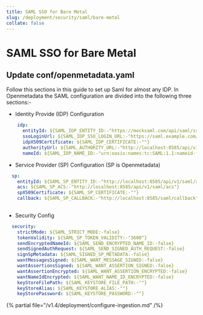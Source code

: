 ```yaml
---
title: SAML SSO for Bare Metal
slug: /deployment/security/saml/bare-metal
collate: false
---
```


# SAML SSO for Bare Metal

## Update conf/openmetadata.yaml


Follow this sections in this guide to set up Saml for almost any IDP. In Openmetadata the SAML configuration
are divided into the following three sections:-

- Identity Provide (IDP) Configuration

```yaml
    idp:
      entityId: ${SAML_IDP_ENTITY_ID:-"https://mocksaml.com/api/saml/sso"}
      ssoLoginUrl: ${SAML_IDP_SSO_LOGIN_URL:-"https://saml.example.com/entityid"}
      idpX509Certificate: ${SAML_IDP_CERTIFICATE:-""}
      authorityUrl: ${SAML_AUTHORITY_URL:-"http://localhost:8585/api/v1/saml/login"}
      nameId: ${SAML_IDP_NAME_ID:-"urn:oasis:names:tc:SAML:1.1:nameid-format:emailAddress"}
```

- Service Provider (SP) Configuration (SP is Openmetadata)

```yaml
  sp:
    entityId: ${SAML_SP_ENTITY_ID:-"http://localhost:8585/api/v1/saml/acs"}
    acs: ${SAML_SP_ACS:-"http://localhost:8585/api/v1/saml/acs"}
    spX509Certificate: ${SAML_SP_CERTIFICATE:-""}
    callback: ${SAML_SP_CALLBACK:-"http://localhost:8585/saml/callback"}
  
```
- Security Config

```yaml
  security:
    strictMode: ${SAML_STRICT_MODE:-false}
    tokenValidity: ${SAML_SP_TOKEN_VALIDITY:-"3600"}
    sendEncryptedNameId: ${SAML_SEND_ENCRYPTED_NAME_ID:-false}
    sendSignedAuthRequest: ${SAML_SEND_SIGNED_AUTH_REQUEST:-false}
    signSpMetadata: ${SAML_SIGNED_SP_METADATA:-false}
    wantMessagesSigned: ${SAML_WANT_MESSAGE_SIGNED:-false}
    wantAssertionsSigned: ${SAML_WANT_ASSERTION_SIGNED:-false}
    wantAssertionEncrypted: ${SAML_WANT_ASSERTION_ENCRYPTED:-false}
    wantNameIdEncrypted: ${SAML_WANT_NAME_ID_ENCRYPTED:-false}
    keyStoreFilePath: ${SAML_KEYSTORE_FILE_PATH:-""}
    keyStoreAlias: ${SAML_KEYSTORE_ALIAS:-""}
    keyStorePassword: ${SAML_KEYSTORE_PASSWORD:-""}
```

{% partial file="/v1.4/deployment/configure-ingestion.md" /%}